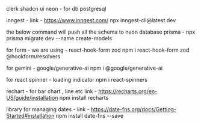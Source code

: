 clerk
shadcn ui
neon - for db postgresql

inngest - link - https://www.inngest.com/
npx inngest-cli@latest dev

the below command will push all the schema to neon database
prisma - npx prisma migrate dev --name create-models

for form - we are using - react-hook-form zod
npm i react-hook-form zod @hookform/resolvers

for gemini - google/generative-ai
npm i @google/generative-ai

for react spinner - loading indicator
npm i react-spinners

rechart - for bar chart , line etc
link - https://recharts.org/en-US/guide/installation
npm install recharts

library for managing dates -
link - https://date-fns.org/docs/Getting-Started#installation
npm install date-fns --save
